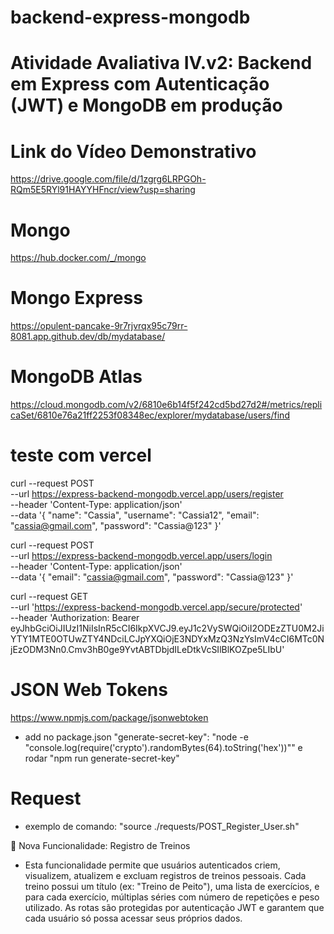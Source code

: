 # backend-express-mongodb
# Atividade Avaliativa IV.v2: Backend em Express com Autenticação (JWT) e MongoDB em produção

# Link do Vídeo Demonstrativo
https://drive.google.com/file/d/1zgrg6LRPGOh-RQm5E5RYl91HAYYHFncr/view?usp=sharing

# Mongo 
https://hub.docker.com/_/mongo

# Mongo Express
https://opulent-pancake-9r7rjvrqx95c79rr-8081.app.github.dev/db/mydatabase/

# MongoDB Atlas
https://cloud.mongodb.com/v2/6810e6b14f5f242cd5bd27d2#/metrics/replicaSet/6810e76a21ff2253f08348ec/explorer/mydatabase/users/find

# teste com vercel
curl --request POST \
  --url https://express-backend-mongodb.vercel.app/users/register \
  --header 'Content-Type: application/json' \
  --data '{
    "name": "Cassia",
    "username": "Cassia12",
    "email": "cassia@gmail.com",
    "password": "Cassia@123"
  }'

curl --request POST \
  --url https://express-backend-mongodb.vercel.app/users/login \
  --header 'Content-Type: application/json' \
  --data '{
    "email": "cassia@gmail.com",
    "password": "Cassia@123"
  }'

curl --request GET \
  --url 'https://express-backend-mongodb.vercel.app/secure/protected' \
  --header 'Authorization: Bearer eyJhbGciOiJIUzI1NiIsInR5cCI6IkpXVCJ9.eyJ1c2VySWQiOiI2ODEzZTU0M2JiYTY1MTE0OTUwZTY4NDciLCJpYXQiOjE3NDYxMzQ3NzYsImV4cCI6MTc0NjEzODM3Nn0.Cmv3hB0ge9YvtABTDbjdILeDtkVcSIlBlKOZpe5LIbU' 


# JSON Web Tokens
https://www.npmjs.com/package/jsonwebtoken
- add no package.json "generate-secret-key": "node -e \"console.log(require('crypto').randomBytes(64).toString('hex'))\"" e rodar "npm run generate-secret-key"

# Request
- exemplo de comando: "source ./requests/POST_Register_User.sh"

📌 Nova Funcionalidade: Registro de Treinos

- Esta funcionalidade permite que usuários autenticados criem, visualizem, atualizem e excluam registros de treinos pessoais. Cada treino possui um título (ex: "Treino de Peito"), uma lista de exercícios, e para cada exercício, múltiplas séries com número de repetições e peso utilizado. As rotas são protegidas por autenticação JWT e garantem que cada usuário só possa acessar seus próprios dados. 